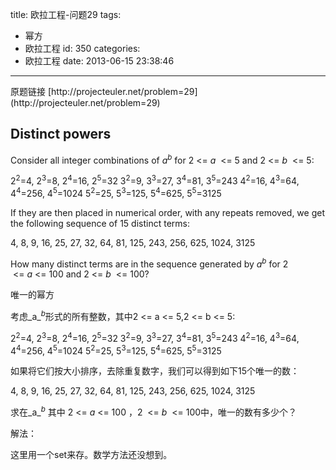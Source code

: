 title: 欧拉工程-问题29
tags:
  - 幂方
  - 欧拉工程
id: 350
categories:
  - 欧拉工程
date: 2013-06-15 23:38:46
---

<div>原题链接 [http://projecteuler.net/problem=29](http://projecteuler.net/problem=29)</div>
<div></div>
<div>

## Distinct powers

</div>
<div>

Consider all integer combinations of _a_<sup>_b_</sup> for 2 <= _a_  <= 5 and 2 <= _b_  <= 5:

2<sup>2</sup>=4, 2<sup>3</sup>=8, 2<sup>4</sup>=16, 2<sup>5</sup>=32
3<sup>2</sup>=9, 3<sup>3</sup>=27, 3<sup>4</sup>=81, 3<sup>5</sup>=243
4<sup>2</sup>=16, 4<sup>3</sup>=64, 4<sup>4</sup>=256, 4<sup>5</sup>=1024
5<sup>2</sup>=25, 5<sup>3</sup>=125, 5<sup>4</sup>=625, 5<sup>5</sup>=3125

If they are then placed in numerical order, with any repeats removed, we get the following sequence of 15 distinct terms:

4, 8, 9, 16, 25, 27, 32, 64, 81, 125, 243, 256, 625, 1024, 3125

How many distinct terms are in the sequence generated by _a_<sup>_b_</sup> for 2  <= _a_ <= 100 and 2 <= _b_  <= 100?

唯一的幂方

考虑_a_<sup>_b_</sup>形式的所有整数，其中2 <= a <= 5,2 <= b <= 5:

2<sup>2</sup>=4, 2<sup>3</sup>=8, 2<sup>4</sup>=16, 2<sup>5</sup>=32
3<sup>2</sup>=9, 3<sup>3</sup>=27, 3<sup>4</sup>=81, 3<sup>5</sup>=243
4<sup>2</sup>=16, 4<sup>3</sup>=64, 4<sup>4</sup>=256, 4<sup>5</sup>=1024
5<sup>2</sup>=25, 5<sup>3</sup>=125, 5<sup>4</sup>=625, 5<sup>5</sup>=3125

如果将它们按大小排序，去除重复数字，我们可以得到如下15个唯一的数：

4, 8, 9, 16, 25, 27, 32, 64, 81, 125, 243, 256, 625, 1024, 3125

求在_a_<sup>_b_</sup> 其中 2 <= _a_ <= 100 ，2  <= _b_  <= 100中，唯一的数有多少个？

解法：

这里用一个set来存。数学方法还没想到。

</div>